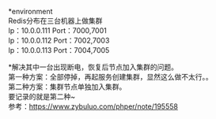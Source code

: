 *environment   
Redis分布在三台机器上做集群   
Ip：10.0.0.111 Port：7000,7001   
Ip：10.0.0.112 Port：7002,7003   
Ip：10.0.0.113 Port：7004,7005      

*解决其中一台出现断电，恢复后节点加入集群的问题。   
第一种方案：全部停掉，再起服务创建集群，显然这么做不太行。。   
第二种方案：集群节点单独加入集群。   
要记录的就是第二种~   
参考：https://www.zybuluo.com/phper/note/195558 
